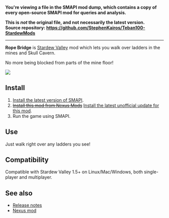 **You're viewing a file in the SMAPI mod dump, which contains a copy of every open-source SMAPI mod
for queries and analysis.**

**This is _not_ the original file, and not necessarily the latest version.**  
**Source repository: https://github.com/StephenKairos/Teban100-StardewMods**

----

**Rope Bridge** is [Stardew Valley](http://stardewvalley.net/) mod which lets you walk over ladders
in the mines and Skull Cavern.

No more being blocked from parts of the mine floor! 

![](screenshot.gif)

## Install
1. [Install the latest version of SMAPI](https://smapi.io/).
2. ~~[Install this mod from Nexus Mods](https://www.nexusmods.com/stardewvalley/mods/824)~~ [Install the latest unofficial update for this mod](https://smapi.io/mods/#Rope_Bridge).
3. Run the game using SMAPI.

## Use
Just walk right over any ladders you see!

## Compatibility
Compatible with Stardew Valley 1.5+ on Linux/Mac/Windows, both single-player and multiplayer.

## See also
* [Release notes](CHANGELOG.md)
* [Nexus mod](https://www.nexusmods.com/stardewvalley/mods/824)
